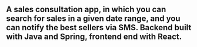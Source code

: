 ## A sales consultation app, in which you can search for sales in a given date range, and you can notify the best sellers via SMS. Backend built with Java and Spring, frontend end with React.
